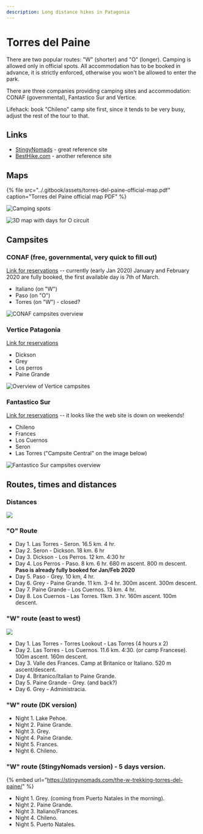```yaml
---
description: Long distance hikes in Patagonia
---
```


# Torres del Paine

There are two popular routes: "W" \(shorter\) and "O" \(longer\). Camping is allowed only in official spots. All accommodation has to be booked in advance, it is strictly enforced, otherwise you won't be allowed to enter the park.

There are three companies providing camping sites and accommodation: CONAF \(governmental\), Fantastico Sur and Vertice.

Lifehack: book "Chileno" camp site first, since it tends to be very busy, adjust the rest of the tour to that.

## Links

* [StingyNomads](https://stingynomads.com/torres-del-paine-hiking-guide/) - great reference site
* [BestHike.com](https://besthike.com/s-america/patagonian-andes/paine-circuit/) - another reference site

## Maps

{% file src="../.gitbook/assets/torres-del-paine-official-map.pdf" caption="Torres del Paine official map PDF" %}

![Camping spots](../.gitbook/assets/refugios-map.jpg)

![3D map with days for O circuit](../.gitbook/assets/torres-3d-map.jpg)

## Campsites

### CONAF \(free, governmental, very quick to fill out\)

[Link for reservations](https://wubook.net/wbkd/wbk/?lcode=1470832720) -- currently \(early Jan 2020\) January and February 2020 are fully booked, the first available day is 7th of March.

* Italiano \(on "W"\)
* Paso \(on "O"\)
* Torres \(on "W"\) - closed?

![CONAF campsites overview](../.gitbook/assets/conaf-overview.png)

### Vertice Patagonia

[Link for reservations](https://reservas.verticepatagonia.cl/index.xhtml)

* Dickson
* Grey
* Los perros
* Paine Grande

![Overview of Vertice campsites](../.gitbook/assets/vertice-overview.png)

### Fantastico Sur

[Link for reservations](http://int.fantasticosur.com/en/online) -- it looks like the web site is down on weekends!

* Chileno
* Frances
* Los Cuernos
* Seron
* Las Torres \("Campsite Central" on the image below\)

![Fantastico Sur campsites overview](../.gitbook/assets/fantastico-sur-overview.jpg)

## Routes, times and distances

### Distances

![](../.gitbook/assets/timings-and-distances.png)

### "O" Route

* Day 1. Las Torres - Seron. 16.5 km. 4 hr.
* Day 2. Seron - Dickson. 18 km. 6 hr
* Day 3. Dickson - Los Perros. 12 km. 4:30 hr
* Day 4. Los Perros - Paso. 8 km. 6 hr. 680 m ascent. 800 m descent. **Paso is already fully booked for Jan/Feb 2020**
* Day 5. Paso - Grey. 10 km, 4 hr.
* Day 6. Grey - Paine Grande. 11 km. 3-4 hr. 300m ascent. 300m descent.
* Day 7. Paine Grande - Los Cuernos. 13 km. 4 hr.
* Day 8. Los Cuernos - Las Torres. 11km. 3 hr. 160m ascent. 100m descent.

### "W" route \(east to west\)

![](../.gitbook/assets/w-map.png)

* Day 1. Las Torres - Torres Lookout - Las Torres \(4 hours x 2\)
* Day 2. Las Torres - Los Cuernos. 11.6 km. 4:30. \(or camp Francese\). 100m ascent. 160m descent.
* Day 3. Valle des Frances. Camp at Britanico or Italiano. 520 m ascent/descent.
* Day 4. Britanico/Italian to Paine Grande.
* Day 5. Paine Grande - Grey. \(and back?\)
* Day 6. Grey - Administracia.

### "W" route \(DK version\)

* Night 1. Lake Pehoe.
* Night 2. Paine Grande.
* Night 3. Grey.
* Night 4. Paine Grande.
* Night 5. Frances.
* Night 6. Chileno.

### "W" route \(StingyNomads version\) - 5 days version.

{% embed url="https://stingynomads.com/the-w-trekking-torres-del-paine/" %}

* Night 1. Grey. \(coming from Puerto Natales in the morning\).
* Night 2. Paine Grande.
* Night 3. Italiano/Frances.
* Night 4. Chileno.
* Night 5. Puerto Natales.





